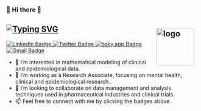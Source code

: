### 👋 Hi there 🙏

[![Typing SVG](https://readme-typing-svg.herokuapp.com?size=18&color=2C7CF7&center=false&lines=Welcome+to+Janardan's+Github+Profile)](https://git.io/typing-svg)
<img src="https://github-readme-stats.vercel.app/api?username=Jadevkota&show_icons=true" alt="logo" height="100" align="right" style="margin: 10px; margin-bottom: 10px;" />
-------------------------------------------------------------------------------------------------------------------------------------------
<link rel="stylesheet" href="https://cdnjs.cloudflare.com/ajax/libs/font-awesome/6.0.0/css/all.min.css">
<div id="badges">
  <a href="https://www.linkedin.com/in/jdevkota/">
    <img src="https://img.shields.io/badge/-jdevkota-blue?style=for-the-badge&logo=linkedin&logoColor=white" alt="LinkedIn Badge"/>
  </a>
  <a href="https://twitter.com/Janardaana">
    <img src="https://img.shields.io/badge/-Janardaana-blue?style=for-the-badge&logo=twitter&logoColor=white" alt="Twitter Badge"/>
  </a>
  <a href="https://bsky.app/profile/janardan.bsky.social"> 
    <img src="https://img.shields.io/badge/-Janardaana-blue?style=for-the-badge&logo=bsky.app&logoColor=white" alt="bsky.app Badge"/>
  </a>
  <a href="mailto:jadevkota@gmail.com">
    <img src="https://img.shields.io/badge/-jadevkota-red?style=for-the-badge&logo=gmail&logoColor=white" alt="Gmail Badge"/>
  </a>
</div>


- 👀 I’m interested in mathematical modeling of clinical and epidemiological data.
- 🌱 I’m working as a Research Associate, focusing on mental health, clinical and epidemiological research.
- 💞️ I’m looking to collaborate on data management and analysis techniques used in pharmaceutical industries and clinical trials.
- 📫 Feel free to connect with me by clicking the badges above.
<!---
Jadevkota/Jadevkota is a ✨ special ✨ repository because its `README.md` (this file) appears on your GitHub profile.
You can click the Preview link to take a look at your changes.
--->
